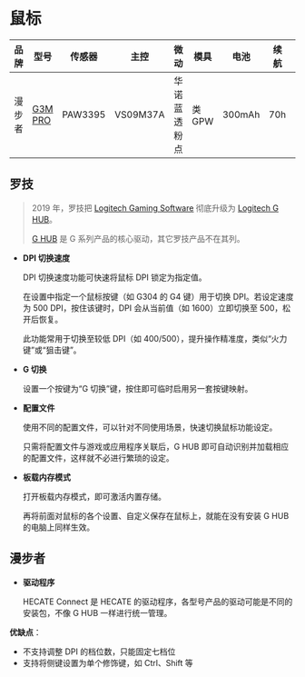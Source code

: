 # 鼠标

| 品牌   | 型号                                                         | 传感器  | 主控     | 微动         | 模具   | 电池   | 续航 | 重量 |
| ------ | ------------------------------------------------------------ | ------- | -------- | ------------ | ------ | ------ | ---- | ---- |
| 漫步者 | [G3M PRO](https://www.edifier.com/cn/product/product-609.html) | PAW3395 | VS09M37A | 华诺蓝透粉点 | 类 GPW | 300mAh | 70h  | 63g  |

## 罗技

> 2019 年，罗技把 [Logitech Gaming Software](https://logitech.zendesk.com/hc/articles/360025298053) 彻底升级为 [Logitech G HUB](https://logitech.zendesk.com/hc/articles/360025298133)。
>
> [G HUB](https://www.logitechg.com/zh-cn/innovation/g-hub.html) 是 G 系列产品的核心驱动，其它罗技产品不在其列。

- **DPI 切换速度**

  DPI 切换速度功能可快速将鼠标 DPI 锁定为指定值。

  在设置中指定一个鼠标按键（如 G304 的 G4 键）用于切换 DPI。若设定速度为 500 DPI，按住该键时，DPI 会从当前值（如 1600）立即切换至 500，松开后恢复。

  此功能常用于切换至较低 DPI（如 400/500），提升操作精准度，类似“火力键”或“狙击键”。

- **G 切换**

  设置一个按键为“G 切换”键，按住即可临时启用另一套按键映射。

- **配置文件**

  使用不同的配置文件，可以针对不同使用场景，快速切换鼠标功能设定。

  只需将配置文件与游戏或应用程序关联后，G HUB 即可自动识别并加载相应的配置文件，这样就不必进行繁琐的设定。

- **板载内存模式**

  打开板载内存模式，即可激活内置存储。
  
  再将前面对鼠标的各个设置、自定义保存在鼠标上，就能在没有安装 G HUB 的电脑上同样生效。

## 漫步者

- **驱动程序**

  HECATE Connect 是 HECATE 的驱动程序，各型号产品的驱动可能是不同的安装包，不像 G HUB 一样进行统一管理。

**优缺点**：

- 不支持调整 DPI 的档位数，只能固定七档位
- 支持将侧键设置为单个修饰键，如 Ctrl、Shift 等

